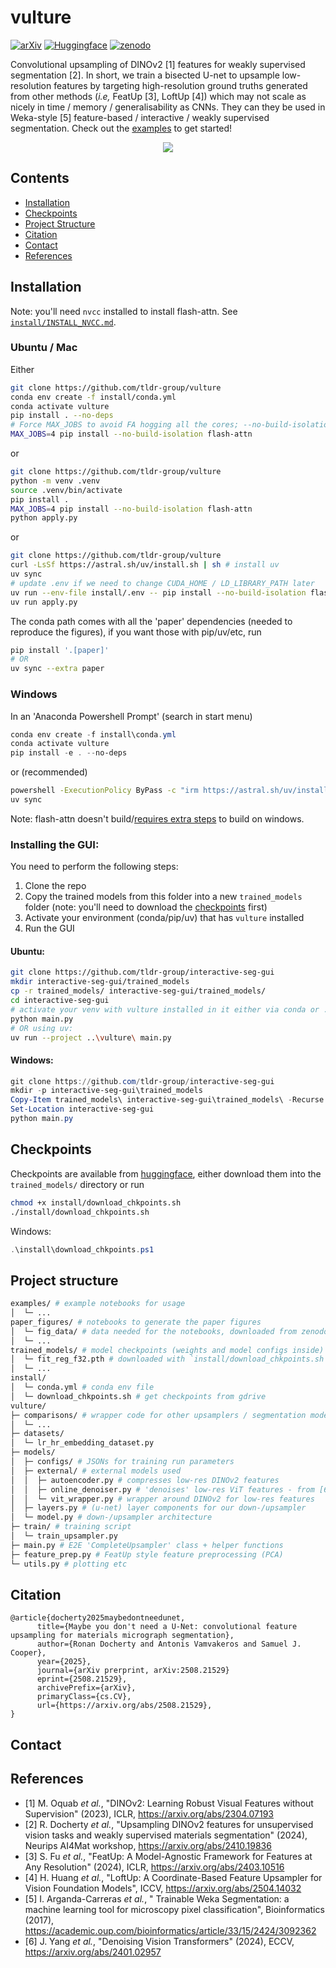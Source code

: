 # vulture

[![arXiv](https://img.shields.io/badge/arXiv-2508.21529-b31b1b.svg)](https://arxiv.org/abs/2508.21529)
[![Huggingface](https://img.shields.io/badge/%F0%9F%A4%97%20Hugging%20Face-checkpoints-orange)](https://huggingface.co/rmdocherty/vulture)
[![zenodo](https://img.shields.io/badge/zenodo-10.5281-blue)](https://zenodo.org/records/16993498)

Convolutional upsampling of DINOv2 [1] features for weakly supervised segmentation [2].
In short, we train a bisected U-net to upsample low-resolution features by targeting high-resolution ground truths generated from other methods (_i.e,_ FeatUp [3], LoftUp [4]) which may not scale as nicely in time / memory / generalisability as CNNs.
They can they be used in Weka-style [5] feature-based / interactive / weakly supervised segmentation.
Check out the [examples](examples/) to get started!

<p align="center">
    <img src="https://sambasegment.blob.core.windows.net/resources/method_full_.png">
</p>

## Contents

- [Installation](#installation)
- [Checkpoints](#checkpoints)
- [Project Structure](#projectstructure)
- [Citation](#citation)
- [Contact](#contact)
- [References](#references)

## Installation

Note: you'll need `nvcc` installed to install flash-attn. See [`install/INSTALL_NVCC.md`](install/INSTALL_NVCC.md).

### Ubuntu / Mac

Either

```bash
git clone https://github.com/tldr-group/vulture
conda env create -f install/conda.yml
conda activate vulture
pip install . --no-deps
# Force MAX_JOBS to avoid FA hogging all the cores; --no-build-isolation s.t it can find CUDA & nvcc
MAX_JOBS=4 pip install --no-build-isolation flash-attn
```

or

```bash
git clone https://github.com/tldr-group/vulture
python -m venv .venv
source .venv/bin/activate
pip install .
MAX_JOBS=4 pip install --no-build-isolation flash-attn
python apply.py
```

or

```bash
git clone https://github.com/tldr-group/vulture
curl -LsSf https://astral.sh/uv/install.sh | sh # install uv
uv sync
# update .env if we need to change CUDA_HOME / LD_LIBRARY_PATH later
uv run --env-file install/.env -- pip install --no-build-isolation flash-attn
uv run apply.py
```

The conda path comes with all the 'paper' dependencies (needed to reproduce the figures), if you want those with pip/uv/etc, run

```bash
pip install '.[paper]'
# OR
uv sync --extra paper
```

### Windows

In an 'Anaconda Powershell Prompt' (search in start menu)

```powershell
conda env create -f install\conda.yml
conda activate vulture
pip install -e . --no-deps
```

or (recommended)

```bash
powershell -ExecutionPolicy ByPass -c "irm https://astral.sh/uv/install.ps1 | iex"
uv sync
```

Note: flash-attn doesn't build/[requires extra steps](https://github.com/Dao-AILab/flash-attention/issues/595) to build on windows.

### Installing the GUI:

You need to perform the following steps:

1. Clone the repo
2. Copy the trained models from this folder into a new `trained_models` folder (note: you'll need to download the [checkpoints](#checkpoints) first)
3. Activate your environment (conda/pip/uv) that has `vulture` installed
4. Run the GUI

#### Ubuntu:

```bash
git clone https://github.com/tldr-group/interactive-seg-gui
mkdir interactive-seg-gui/trained_models
cp -r trained_models/ interactive-seg-gui/trained_models/
cd interactive-seg-gui
# activate your venv with vulture installed in it either via conda or .venv and run
python main.py
# OR using uv:
uv run --project ..\vulture\ main.py
```

#### Windows:

```powershell
git clone https://github.com/tldr-group/interactive-seg-gui
mkdir -p interactive-seg-gui\trained_models
Copy-Item trained_models\ interactive-seg-gui\trained_models\ -Recurse
Set-Location interactive-seg-gui
python main.py
```

## Checkpoints

Checkpoints are available from [huggingface](https://huggingface.co/rmdocherty/vulture/tree/main), either download them into the `trained_models/` directory or run

```bash
chmod +x install/download_chkpoints.sh
./install/download_chkpoints.sh
```

Windows:

```powershell
.\install\download_chkpoints.ps1
```

## Project structure

```bash
examples/ # example notebooks for usage
│  └─ ...
paper_figures/ # notebooks to generate the paper figures
│  └─ fig_data/ # data needed for the notebooks, downloaded from zenodo
│  └─ ...
trained_models/ # model checkpoints (weights and model configs inside)
│  └─ fit_reg_f32.pth # downloaded with `install/download_chkpoints.sh`
│  └─ ...
install/
│  └─ conda.yml # conda env file
│  └─ download_chkpoints.sh # get checkpoints from gdrive
vulture/
├─ comparisons/ # wrapper code for other upsamplers / segmentation models
│  └─ ...
├─ datasets/
│  └─ lr_hr_embedding_dataset.py
├─ models/
│  ├─ configs/ # JSONs for training run parameters
│  ├─ external/ # external models used
│  │  ├─ autoencoder.py # compresses low-res DINOv2 features
│  │  ├─ online_denoiser.py # 'denoises' low-res ViT features - from [6]
│  │  └─ vit_wrapper.py # wrapper around DINOv2 for low-res features
│  ├─ layers.py # (u-net) layer components for our down-/upsampler
│  └─ model.py # down-/upsampler architecture
├─ train/ # training script
│  └─ train_upsampler.py
├─ main.py # E2E 'CompleteUpsampler' class + helper functions
├─ feature_prep.py # FeatUp style feature preprocessing (PCA)
└─ utils.py # plotting etc
```

## Citation

```
@article{docherty2025maybedontneedunet,
      title={Maybe you don't need a U-Net: convolutional feature upsampling for materials micrograph segmentation},
      author={Ronan Docherty and Antonis Vamvakeros and Samuel J. Cooper},
      year={2025},
      journal={arXiv prerprint, arXiv:2508.21529}
      eprint={2508.21529},
      archivePrefix={arXiv},
      primaryClass={cs.CV},
      url={https://arxiv.org/abs/2508.21529},
}
```

## Contact

## References

- [1] M. Oquab _et al._, "DINOv2: Learning Robust Visual Features without Supervision" (2023), ICLR, https://arxiv.org/abs/2304.07193
- [2] R. Docherty _et al._, "Upsampling DINOv2 features for unsupervised vision tasks and weakly supervised materials segmentation" (2024), Neurips AI4Mat workshop, https://arxiv.org/abs/2410.19836
- [3] S. Fu _et al._, "FeatUp: A Model-Agnostic Framework for Features at Any Resolution" (2024), ICLR, https://arxiv.org/abs/2403.10516
- [4] H. Huang _et al._, "LoftUp: A Coordinate-Based Feature Upsampler for Vision Foundation Models", ICCV, https://arxiv.org/abs/2504.14032
- [5] I. Arganda-Carreras _et al._, " Trainable Weka Segmentation: a machine learning tool for microscopy pixel classification", Bioinformatics (2017), https://academic.oup.com/bioinformatics/article/33/15/2424/3092362
- [6] J. Yang _et al._, "Denoising Vision Transformers" (2024), ECCV, https://arxiv.org/abs/2401.02957
